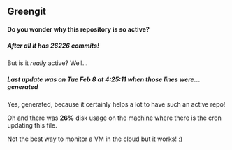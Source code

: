 ## Greengit

#### Do you wonder why this repository is so active?

##### After all it has 26226 commits!

But is it *really* active? Well...

##### Last update was on Tue Feb 8 at 4:25:11 when those lines were... generated

Yes, generated, because it certainly helps a lot to have such an active repo!

Oh and there was **26%** disk usage on the machine
where there is the cron updating this file.

Not the best way to monitor a VM in the cloud but it works! :)
